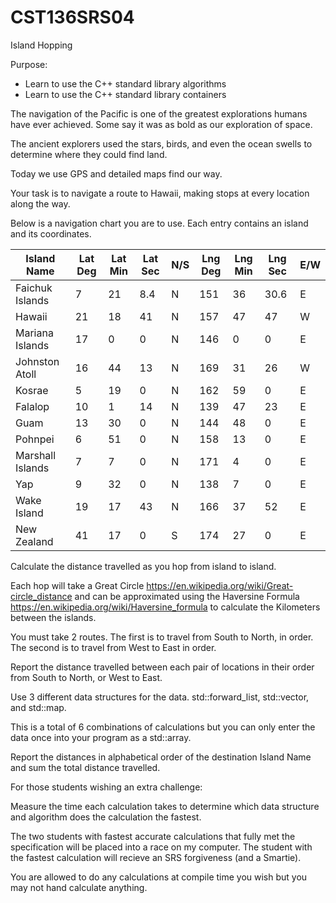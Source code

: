 # CST136SRS04
Island Hopping

Purpose:

- Learn to use the C++ standard library algorithms
- Learn to use the C++ standard library containers

The navigation of the Pacific is one of the greatest explorations humans have ever achieved. Some say it was as bold as our exploration of space. 

The ancient explorers used the stars, birds, and even the ocean swells to determine where they could find land. 

Today we use GPS and detailed maps find our way. 

Your task is to navigate a route to Hawaii, making stops at every location along the way.

Below is a navigation chart you are to use. Each entry contains an island and its coordinates. 

| Island Name      | Lat Deg | Lat Min | Lat Sec | N/S | Lng Deg | Lng Min | Lng Sec | E/W | 
| ---------------- | ------- | ------- | ------- | --- | ------- | ------- | ------- | --- |
| Faichuk Islands  |       7 |      21 |     8.4 |   N |     151 |      36 |    30.6 |   E |
| Hawaii           |      21 |      18 |    41   |   N |     157 |      47 |    47   |   W |
| Mariana Islands  |      17 |       0 |     0   |   N |     146 |       0 |     0   |   E |
| Johnston Atoll   |      16 |      44 |    13   |   N |     169 |      31 |    26   |   W |
| Kosrae           |       5 |      19 |     0   |   N |     162 |      59 |     0   |   E |
| Falalop          |      10 |       1 |    14   |   N |     139 |      47 |    23   |   E |
| Guam             |      13 |      30 |     0   |   N |     144 |      48 |     0   |   E |
| Pohnpei          |       6 |      51 |     0   |   N |     158 |      13 |     0   |   E |
| Marshall Islands |       7 |       7 |     0   |   N |     171 |       4 |     0   |   E |
| Yap              |       9 |      32 |     0   |   N |     138 |       7 |     0   |   E |
| Wake Island      |      19 |      17 |    43   |   N |     166 |      37 |    52   |   E |
| New Zealand      |      41 |      17 |     0   |   S |     174 |      27 |     0   |   E |

Calculate the distance travelled as you hop from island to island. 

Each hop will take a Great Circle https://en.wikipedia.org/wiki/Great-circle_distance and can be approximated using the Haversine Formula https://en.wikipedia.org/wiki/Haversine_formula to calculate the Kilometers between the islands. 

You must take 2 routes. The first is to travel from South to North, in order. The second is to travel from West to East in order. 

Report the distance travelled between each pair of locations in their order from South to North, or West to East. 

Use 3 different data structures for the data. std::forward_list, std::vector, and std::map. 

This is a total of 6 combinations of calculations but you can only enter the data once into your program as a std::array. 

Report the distances in alphabetical order of the destination Island Name and sum the total distance travelled. 

For those students wishing an extra challenge:

Measure the time each calculation takes to determine which data structure and algorithm does the calculation the fastest. 

The two students with fastest accurate calculations that fully met the specification will be placed into a race on my computer. The student with the fastest calculation will recieve an SRS forgiveness (and a Smartie). 

You are allowed to do any calculations at compile time you wish but you may not hand calculate anything. 
